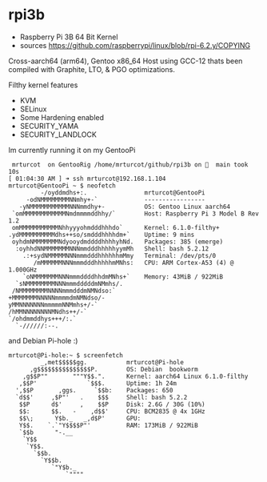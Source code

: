 # rpi3b
 - Raspberry Pi 3B 64 Bit Kernel
 - sources https://github.com/raspberrypi/linux/blob/rpi-6.2.y/COPYING

Cross-aarch64 (arm64), Gentoo x86_64 Host using GCC-12 thats been compiled with Graphite, LTO, & PGO optimizations.

Filthy kernel features
 - KVM
 - SELinux
 - Some Hardening enabled
 - SECURITY_YAMA
 - SECURITY_LANDLOCK

Im currently running it on my GentooPi

```
 mrturcot  on GentooRig /home/mrturcot/github/rpi3b on   main took 10s
[ 01:04:30 AM ] ➜ ssh mrturcot@192.168.1.104
mrturcot@GentooPi ~ $ neofetch 
         -/oyddmdhs+:.                mrturcot@GentooPi 
     -odNMMMMMMMMNNmhy+-`             ----------------- 
   -yNMMMMMMMMMMMNNNmmdhy+-           OS: Gentoo Linux aarch64 
 `omMMMMMMMMMMMMNmdmmmmddhhy/`        Host: Raspberry Pi 3 Model B Rev 1.2 
 omMMMMMMMMMMMNhhyyyohmdddhhhdo`      Kernel: 6.1.0-filthy+ 
.ydMMMMMMMMMMdhs++so/smdddhhhhdm+`    Uptime: 9 mins 
 oyhdmNMMMMMMMNdyooydmddddhhhhyhNd.   Packages: 385 (emerge) 
  :oyhhdNNMMMMMMMNNNmmdddhhhhhyymMh   Shell: bash 5.2.12 
    .:+sydNMMMMMNNNmmmdddhhhhhhmMmy   Terminal: /dev/pts/0 
       /mMMMMMMNNNmmmdddhhhhhmMNhs:   CPU: ARM Cortex-A53 (4) @ 1.000GHz 
    `oNMMMMMMMNNNmmmddddhhdmMNhs+`    Memory: 43MiB / 922MiB 
  `sNMMMMMMMMNNNmmmdddddmNMmhs/.
 /NMMMMMMMMNNNNmmmdddmNMNdso:`                                
+MMMMMMMNNNNNmmmmdmNMNdso/-                                   
yMMNNNNNNNmmmmmNNMmhs+/-`
/hMMNNNNNNNNMNdhs++/-`
`/ohdmmddhys+++/:.`
  `-//////:--.
```

 and Debian Pi-hole :)

```
mrturcot@Pi-hole:~ $ screenfetch 
         _,met$$$$$gg.           mrturcot@Pi-hole
      ,g$$$$$$$$$$$$$$$P.        OS: Debian  bookworm
    ,g$$P""       """Y$$.".      Kernel: aarch64 Linux 6.1.0-filthy
   ,$$P'              `$$$.      Uptime: 1h 24m
  ',$$P       ,ggs.     `$$b:    Packages: 650
  `d$$'     ,$P"'   .    $$$     Shell: bash 5.2.2
   $$P      d$'     ,    $$P     Disk: 2.6G / 30G (10%)
   $$:      $$.   -    ,d$$'     CPU: BCM2835 @ 4x 1GHz
   $$\;      Y$b._   _,d$P'      GPU: 
   Y$$.    `.`"Y$$$$P"'          RAM: 173MiB / 922MiB
   `$$b      "-.__              
    `Y$$                        
     `Y$$.                      
       `$$b.                    
         `Y$$b.                 
            `"Y$b._             
                `""""
```
